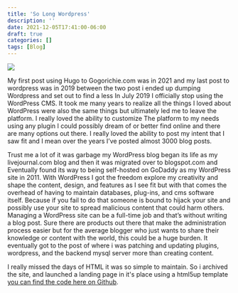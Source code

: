 ```yaml
---
title: 'So Long Wordpress'
description: ''
date: 2021-12-05T17:41:00-06:00
draft: true
categories: []
tags: [Blog]
---
```

![](html5site.JPG)

My first post using Hugo to Gogorichie.com was in 2021 and my last post to wordpress was in 2019 between the two post i ended up dumping Wordpress and set out to find a less 
In July 2019 I officially stop using the WordPress CMS. It took me many years to realize all the things I loved about WordPress were also the same things but ultimately led me to leave the platform. I really loved the ability to customize The platform to my needs using any plugin I could possibly dream of or better find online and there are many options out there. I really loved the ability to post my intent that I saw fit and I mean over the years I’ve posted almost 3000 blog posts.
 
Trust me a lot of it was garbage my WordPress blog began its life as my livejournal.com blog and then it was migrated over to blogspot.com and Eventually found its way to being self-hosted on GoDaddy as my WordPress site in 2011. With WordPress I got the freedom explore my creativity and shape the content, design, and features as I see fit but with that comes the overhead of having to maintain databases, plug-ins, and cms software itself. Because if you fail to do that someone is bound to hijack your site and possibly use your site to spread malicious content that could harm others. Managing a WordPress site can be a full-time job and that’s without writing a blog post. Sure there are products out there that make the administration process easier but for the average blogger who just wants to share their knowledge or content with the world, this could be a huge burden. It eventually got to the post of where i was patching and updating plugins, wordpress, and the backend mysql server more than creating content.

I really missed the days of HTML it was so simple to maintain. So i archived the site, and launched a landing page in it's place using a html5up template [you can find the code here on Github](https://github.com/gogorichie/html/).